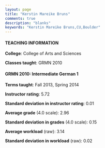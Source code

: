 ```yaml
---
layout: page
title: "Kerstin Mareike Bruns" 
comments: true
description: "blanks"
keywords: "Kerstin Mareike Bruns,CU,Boulder"
---
```

<head>
<script src="https://ajax.googleapis.com/ajax/libs/jquery/2.1.3/jquery.min.js"></script>
<script src="https://dl.dropboxusercontent.com/s/pc42nxpaw1ea4o9/highcharts.js?dl=0"></script>
<!-- <script src="../assets/js/highcharts.js"></script> -->
<style type="text/css">@font-face {
	font-family: "Bebas Neue";
	src: url(https://www.filehosting.org/file/details/544349/BebasNeue Regular.otf) format("opentype");
	}
	h1.Bebas { 
		font-family: "Bebas Neue", Verdana, Tahoma;
	}
</style>
</head>
	   
#### TEACHING INFORMATION

**College**: College of Arts and Sciences

**Classes taught**: GRMN 2010

#### GRMN 2010: Intermediate German 1

**Terms taught**: Fall 2013, Spring 2014

**Instructor rating**: 5.72

**Standard deviation in instructor rating**: 0.01

**Average grade** (4.0 scale): 2.96

**Standard deviation in grades** (4.0 scale): 0.15

**Average workload** (raw): 3.14

**Standard deviation in workload** (raw): 0.02

